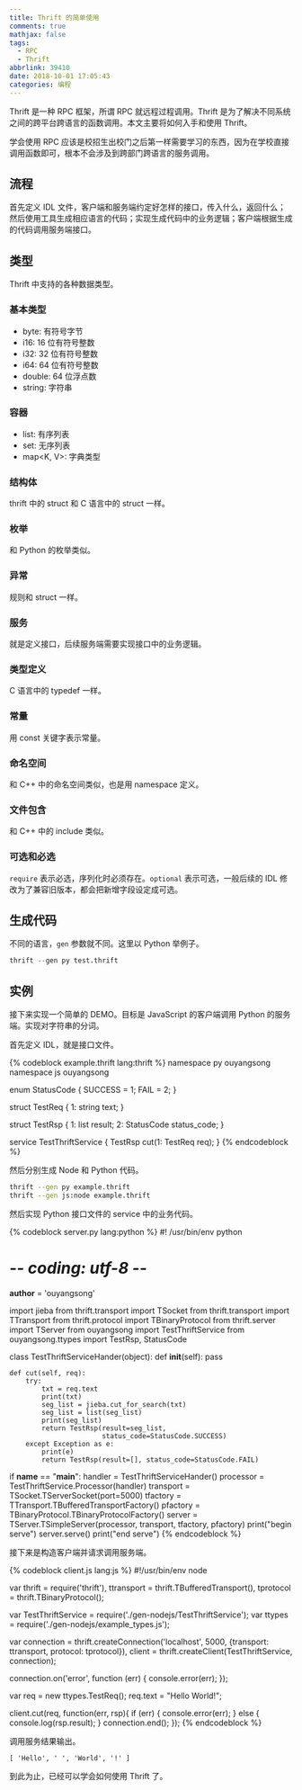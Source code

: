 ```yaml
---
title: Thrift 的简单使用
comments: true
mathjax: false
tags:
  - RPC
  - Thrift
abbrlink: 39410
date: 2018-10-01 17:05:43
categories: 编程
---
```


Thrift 是一种 RPC 框架，所谓 RPC 就远程过程调用。Thrift 是为了解决不同系统之间的跨平台跨语言的函数调用。本文主要将如何入手和使用 Thrift。

<!--more-->

学会使用 RPC 应该是校招生出校门之后第一样需要学习的东西，因为在学校直接调用函数即可，根本不会涉及到跨部门跨语言的服务调用。

## 流程

首先定义 IDL 文件，客户端和服务端约定好怎样的接口，传入什么，返回什么；然后使用工具生成相应语言的代码；实现生成代码中的业务逻辑；客户端根据生成的代码调用服务端接口。

## 类型

Thrift 中支持的各种数据类型。

### 基本类型

- byte: 有符号字节
- i16: 16 位有符号整数
- i32: 32 位有符号整数
- i64: 64 位有符号整数
- double: 64 位浮点数
- string: 字符串

### 容器

- list<T>: 有序列表
- set<T>: 无序列表
- map<K, V>: 字典类型

### 结构体

thrift 中的 struct 和 C 语言中的 struct 一样。

### 枚举

和 Python 的枚举类似。

### 异常

规则和 struct 一样。

### 服务

就是定义接口，后续服务端需要实现接口中的业务逻辑。

### 类型定义

C 语言中的 typedef 一样。

### 常量

用 const 关键字表示常量。

### 命名空间

和 C++ 中的命名空间类似，也是用 namespace 定义。

### 文件包含

和 C++ 中的 include 类似。

### 可选和必选

`require` 表示必选，序列化时必须存在。`optional` 表示可选，一般后续的 IDL 修改为了兼容旧版本，都会把新增字段设定成可选。

## 生成代码

不同的语言，`gen` 参数就不同。这里以 Python 举例子。

```python
thrift --gen py test.thrift
```

## 实例

接下来实现一个简单的 DEMO。目标是 JavaScript 的客户端调用 Python 的服务端。实现对字符串的分词。

首先定义 IDL，就是接口文件。

{% codeblock example.thrift lang:thrift %}
namespace py ouyangsong
namespace js ouyangsong

enum StatusCode {
    SUCCESS = 1;
    FAIL    = 2;
}

struct TestReq {
    1: string text;
}

struct TestRsp {
    1: list<string> result;
    2: StatusCode status_code;
}

service TestThriftService {
    TestRsp cut(1: TestReq req);
}
{% endcodeblock %}

然后分别生成 Node 和 Python 代码。

```sh
thrift --gen py example.thrift
thrift --gen js:node example.thrift
```

然后实现 Python 接口文件的 service 中的业务代码。

{% codeblock server.py lang:python %}
#! /usr/bin/env python
# -*- coding: utf-8 -*-

__author__ = 'ouyangsong'

import jieba
from thrift.transport import TSocket
from thrift.transport import TTransport
from thrift.protocol import TBinaryProtocol
from thrift.server import TServer
from ouyangsong import TestThriftService
from ouyangsong.ttypes import TestRsp, StatusCode


class TestThriftServiceHander(object):
    def __init__(self):
        pass

    def cut(self, req):
        try:
            txt = req.text
            print(txt)
            seg_list = jieba.cut_for_search(txt)
            seg_list = list(seg_list)
            print(seg_list)
            return TestRsp(result=seg_list,
                           status_code=StatusCode.SUCCESS)
        except Exception as e:
            print(e)
            return TestRsp(result=[], status_code=StatusCode.FAIL)


if __name__ == "__main__":
    handler = TestThriftServiceHander()
    processor = TestThriftService.Processor(handler)
    transport = TSocket.TServerSocket(port=5000)
    tfactory = TTransport.TBufferedTransportFactory()
    pfactory = TBinaryProtocol.TBinaryProtocolFactory()
    server = TServer.TSimpleServer(processor, transport, tfactory, pfactory)
    print("begin serve")
    server.serve()
    print("end serve")
{% endcodeblock %}

接下来是构造客户端并请求调用服务端。

{% codeblock client.js lang:js %}
#!/usr/bin/env node

var thrift = require('thrift'),
    ttransport = thrift.TBufferedTransport(),
    tprotocol = thrift.TBinaryProtocol();

var TestThriftService = require('./gen-nodejs/TestThriftService');
var ttypes = require('./gen-nodejs/example_types.js');

var connection = thrift.createConnection('localhost', 5000, {transport: ttransport, protocol: tprotocol}),
    client = thrift.createClient(TestThriftService, connection);

connection.on('error', function (err) {
    console.error(err);
});

var req = new ttypes.TestReq();
req.text = "Hello World!";

client.cut(req, function(err, rsp){
    if (err) {
        console.error(err);
    } else {
        console.log(rsp.result);
    }
    connection.end();
});
{% endcodeblock %}

调用服务结果输出。

```
[ 'Hello', ' ', 'World', '!' ]
```

到此为止，已经可以学会如何使用 Thrift 了。
